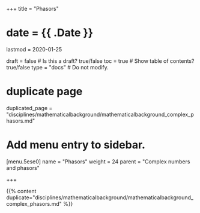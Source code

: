 +++
title = "Phasors"

# date = {{ .Date }}
lastmod = 2020-01-25

draft = false  # Is this a draft? true/false
toc = true  # Show table of contents? true/false
type = "docs"  # Do not modify.

# duplicate page
duplicated_page = "disciplines/mathematicalbackground/mathematicalbackground_complex_phasors.md"

# Add menu entry to sidebar.
[menu.5ese0]
name = "Phasors"
weight = 24
parent = "Complex numbers and phasors"

+++

{{% content duplicate="disciplines/mathematicalbackground/mathematicalbackground_complex_phasors.md" %}}
